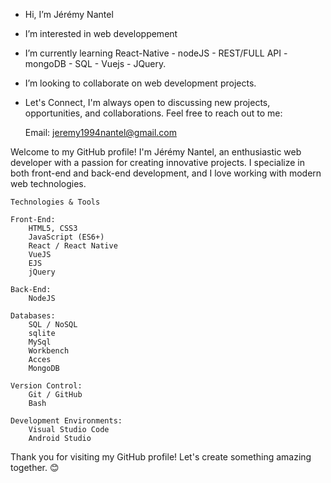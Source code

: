 -  Hi, I’m Jérémy Nantel
-  I’m interested in web developpement 
-  I’m currently learning React-Native - nodeJS - REST/FULL API - mongoDB - SQL - Vuejs - JQuery.
-  I’m looking to collaborate on web development projects.
-  Let's Connect, I'm always open to discussing new projects, opportunities, and collaborations. Feel free to reach out to me:

   Email: jeremy1994nantel@gmail.com

Welcome to my GitHub profile! I'm Jérémy Nantel, an enthusiastic web developer with a passion for creating innovative projects.
        I specialize in both front-end and back-end development, and I love working with modern web technologies.

    Technologies & Tools

    Front-End:
        HTML5, CSS3
        JavaScript (ES6+)
        React / React Native
        VueJS
        EJS
        jQuery

    Back-End:
        NodeJS

    Databases:
        SQL / NoSQL
        sqlite
        MySql
        Workbench
        Acces
        MongoDB 
        
    Version Control:
        Git / GitHub
        Bash

    Development Environments:
        Visual Studio Code
        Android Studio

 Thank you for visiting my GitHub profile! Let's create something amazing together. 😊
